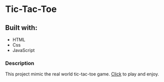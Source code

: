 # Tic-Tac-Toe
## Built with: 

- HTML
- Css
- JavaScript

### Description
This project mimic the real world tic-tac-toe game. [Click](https://ehma90.github.io/tic-tac-toe/) to play and enjoy.
